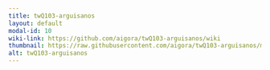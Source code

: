 ```yaml
---
title: twQ103-arguisanos
layout: default
modal-id: 10
wiki-link: https://github.com/aigora/twQ103-arguisanos/wiki
thumbnail: https://raw.githubusercontent.com/aigora/twQ103-arguisanos/master/logo.png
alt: twQ103-arguisanos
---
```

